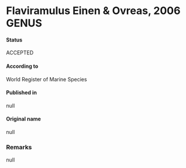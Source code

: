 Flaviramulus Einen & Ovreas, 2006 GENUS
=======

#### Status
ACCEPTED

#### According to
World Register of Marine Species

#### Published in
null

#### Original name
null

### Remarks
null